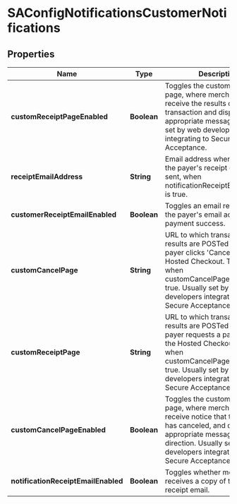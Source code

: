 
# SAConfigNotificationsCustomerNotifications

## Properties
Name | Type | Description | Notes
------------ | ------------- | ------------- | -------------
**customReceiptPageEnabled** | **Boolean** | Toggles the custom receipt page, where merchants can receive the results of the transaction and display appropriate messaging. Usually set by web developers integrating to Secure Acceptance. |  [optional]
**receiptEmailAddress** | **String** | Email address where a copy of the payer&#39;s receipt email is sent, when notificationReceiptEmailEnabled is true. |  [optional]
**customerReceiptEmailEnabled** | **Boolean** | Toggles an email receipt sent to the payer&#39;s email address on payment success. |  [optional]
**customCancelPage** | **String** | URL to which transaction results are POSTed when the payer clicks &#39;Cancel&#39; on the Hosted Checkout. Triggered when customCancelPageEnabled is true. Usually set by web developers integrating to Secure Acceptance. |  [optional]
**customReceiptPage** | **String** | URL to which transaction results are POSTed when the payer requests a payment on the Hosted Checkout. Triggered when customCancelPageEnabled is true. Usually set by web developers integrating to Secure Acceptance. |  [optional]
**customCancelPageEnabled** | **Boolean** | Toggles the custom cancel page, where merchants can receive notice that the payer has canceled, and display appropriate messaging and direction. Usually set by web developers integrating to Secure Acceptance. |  [optional]
**notificationReceiptEmailEnabled** | **Boolean** | Toggles whether merchant receives a copy of the payer&#39;s receipt email. |  [optional]



